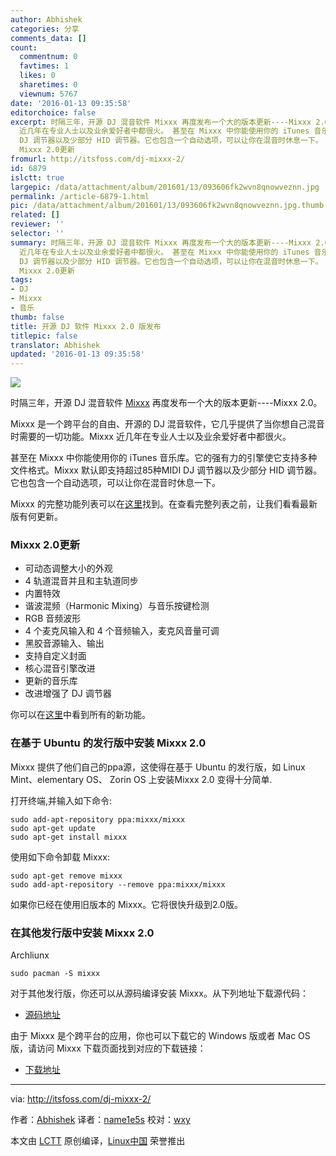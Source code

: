```yaml
---
author: Abhishek
categories: 分享
comments_data: []
count:
  commentnum: 0
  favtimes: 1
  likes: 0
  sharetimes: 0
  viewnum: 5767
date: '2016-01-13 09:35:58'
editorchoice: false
excerpt: 时隔三年，开源 DJ 混音软件 Mixxx 再度发布一个大的版本更新----Mixxx 2.0。 Mixxx 是一个跨平台的自由、开源的 DJ 混音软件，它几乎提供了当你想自己混音时需要的一切功能。Mixxx
  近几年在专业人士以及业余爱好者中都很火。 甚至在 Mixxx 中你能使用你的 iTunes 音乐库。它的强有力的引擎使它支持多种文件格式。Mixxx 默认即支持超过85种MIDI
  DJ 调节器以及少部分 HID 调节器。它也包含一个自动选项，可以让你在混音时休息一下。 Mixxx 的完整功能列表可以在这里找到。在查看完整列表之前，让我们看看最新版有何更新。
  Mixxx 2.0更新
fromurl: http://itsfoss.com/dj-mixxx-2/
id: 6879
islctt: true
largepic: /data/attachment/album/201601/13/093606fk2wvn8qnowveznn.jpg
permalink: /article-6879-1.html
pic: /data/attachment/album/201601/13/093606fk2wvn8qnowveznn.jpg.thumb.jpg
related: []
reviewer: ''
selector: ''
summary: 时隔三年，开源 DJ 混音软件 Mixxx 再度发布一个大的版本更新----Mixxx 2.0。 Mixxx 是一个跨平台的自由、开源的 DJ 混音软件，它几乎提供了当你想自己混音时需要的一切功能。Mixxx
  近几年在专业人士以及业余爱好者中都很火。 甚至在 Mixxx 中你能使用你的 iTunes 音乐库。它的强有力的引擎使它支持多种文件格式。Mixxx 默认即支持超过85种MIDI
  DJ 调节器以及少部分 HID 调节器。它也包含一个自动选项，可以让你在混音时休息一下。 Mixxx 的完整功能列表可以在这里找到。在查看完整列表之前，让我们看看最新版有何更新。
  Mixxx 2.0更新
tags:
- DJ
- Mixxx
- 音乐
thumb: false
title: 开源 DJ 软件 Mixxx 2.0 版发布
titlepic: false
translator: Abhishek
updated: '2016-01-13 09:35:58'
---
```


![](/data/attachment/album/201601/13/093606fk2wvn8qnowveznn.jpg)


时隔三年，开源 DJ 混音软件 [Mixxx](http://mixxx.org/) 再度发布一个大的版本更新----Mixxx 2.0。


Mixxx 是一个跨平台的自由、开源的 DJ 混音软件，它几乎提供了当你想自己混音时需要的一切功能。Mixxx 近几年在专业人士以及业余爱好者中都很火。


甚至在 Mixxx 中你能使用你的 iTunes 音乐库。它的强有力的引擎使它支持多种文件格式。Mixxx 默认即支持超过85种MIDI DJ 调节器以及少部分 HID 调节器。它也包含一个自动选项，可以让你在混音时休息一下。


Mixxx 的完整功能列表可以在[这里](http://mixxx.org/features/)找到。在查看完整列表之前，让我们看看最新版有何更新。


### Mixxx 2.0更新


* 可动态调整大小的外观
* 4 轨道混音并且和主轨道同步
* 内置特效
* 谐波混频（Harmonic Mixing）与音乐按键检测
* RGB 音频波形
* 4 个麦克风输入和 4 个音频输入，麦克风音量可调
* 黑胶音源输入、输出
* 支持自定义封面
* 核心混音引擎改进
* 更新的音乐库
* 改进增强了 DJ 调节器


你可以在[这里](http://mixxx.org/whats-new-in-mixxx-2-0/)中看到所有的新功能。


### 在基于 Ubuntu 的发行版中安装 Mixxx 2.0


Mixxx 提供了他们自己的ppa源，这使得在基于 Ubuntu 的发行版，如 Linux Mint、elementary OS、 Zorin OS 上安装Mixxx 2.0 变得十分简单.


打开终端,并输入如下命令:



```
sudo add-apt-repository ppa:mixxx/mixxx
sudo apt-get update
sudo apt-get install mixxx

```

使用如下命令卸载 Mixxx:



```
sudo apt-get remove mixxx
sudo add-apt-repository --remove ppa:mixxx/mixxx

```

如果你已经在使用旧版本的 Mixxx。它将很快升级到2.0版。


### 在其他发行版中安装 Mixxx 2.0


Archliunx



```
sudo pacman -S mixxx

```

对于其他发行版，你还可以从源码编译安装 Mixxx。从下列地址下载源代码：


* [源码地址](http://downloads.mixxx.org/mixxx-2.0.0/mixxx-2.0.0-src.tar.gz)


由于 Mixxx 是个跨平台的应用，你也可以下载它的 Windows 版或者 Mac OS 版，请访问 Mixxx 下载页面找到对应的下载链接：


* [下载地址](http://mixxx.org/download/)




---


via: <http://itsfoss.com/dj-mixxx-2/>


作者：[Abhishek](http://itsfoss.com/author/abhishek/) 译者：[name1e5s](https://github.com/name1e5s) 校对：[wxy](https://github.com/wxy)


本文由 [LCTT](https://github.com/LCTT/TranslateProject) 原创编译，[Linux中国](https://linux.cn/) 荣誉推出